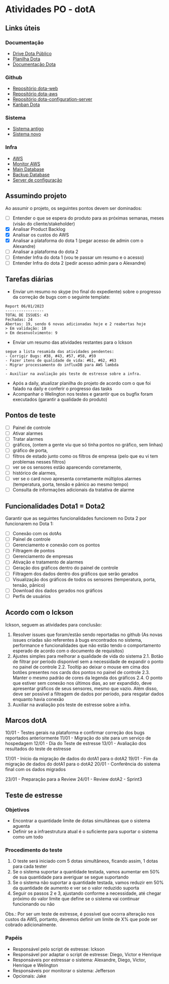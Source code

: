 # Atividades PO - dotA

## Links úteis

### Documentação

- [Drive Dota Público](https://drive.google.com/drive/folders/1El3wD3XIZfDskHNhqsmA-em18fU2ERw-)
- [Planilha Dota](https://docs.google.com/spreadsheets/d/1vYYiKfqUQ9IWmB7hvXE9hFXUomil17JVDZPd0AwVaeI/edit#gid=1690275737)
- [Documentação Dota](https://docs.google.com/document/d/1Nxw7SmU_juwZ-bb-b6BexMMARycb0FtNFS4UaKzPIWA/edit#heading=h.rhj9rwtufcy)

### Github

- [Repositório dota-web](https://github.com/lab-de-sistema-integraveis-tecnologico/dota-web)
- [Repositório dota-aws](https://github.com/lab-de-sistema-integraveis-tecnologico/dota-aws)
- [Repositório dota-configuration-server](https://github.com/lab-de-sistema-integraveis-tecnologico/dota-configuration-server)
- [Kanban Dota](https://github.com/orgs/lab-de-sistema-integraveis-tecnologico/projects/7)

### Sistema

- [Sistema antigo](https://sr.dota-iot.com.br/)
- [Sistema novo](https://dota-mobile.lsitec.org.br/)

### Infra

- [AWS](https://sa-east-1.console.aws.amazon.com/console/home?region=sa-east-1#)
- [Monitor AWS](https://sa-east-1.console.aws.amazon.com/cloudwatch/home?region=sa-east-1#dashboards:name=Monitora_Server_EC2)
- [Main Database](http://dota-mysql.mobile.lsitec.intranet/phpmyadmin/index.php)
- [Backup Database](https://dotabkp-mysql.mobile.lsitec.intranet/phpmyadmin/index.php)
- [Server de configuração](http://10.0.160.47:18083/#/login?to=/dashboard/overview)

## Assumindo projeto

Ao assumir o projeto, os seguintes pontos devem ser dominados:

- [ ] Entender o que se espera do produto para as próximas semanas, meses (visão do cliente/stakeholder)
- [x] Analisar Product Backlog
- [x] Analisar os custos do AWS
- [x] Analisar a plataforma do dota 1 (pegar acesso de admin com o Alexandre)
- [ ] Analisar a plataforma do dota 2
- [ ] Entender Infra do dota 1 (vou te passar um resumo e o acesso)
- [ ] Entender Infra do dota 2 (pedir acesso admin para o Alexandre)

## Tarefas diárias

- Enviar um resumo no skype (no final do expediente) sobre o progresso da correção de bugs com o seguinte template:

```
Report 06/01/2023
----------------- 
TOTAL DE ISSUES: 43  
Fechadas: 24  
Abertas: 19, sendo 6 novas adicionadas hoje e 2 reabertas hoje  
> Em validação: 10  
> Em desenvolvimento: 9
```

- Enviar um resumo das atividades restantes para o Ickson

```
segue a lista resumida das atividades pendentes:
- Corrigir Bugs: #38, #43, #57, #58, #59
- Fazer itens de qualidade de vida: #61, #62, #63
- Migrar processamento do influxDB para AWS lambda
- 
- Auxiliar na avaliação pós teste de estresse sobre a infra. 
```

- Após a daily, atualizar planilha do projeto de acordo com o que foi falado na daily e conferir o progresso das tasks
- Acompanhar o Welington nos testes e garantir que os bugfix foram executados (garantir a qualidade do produto)

## Pontos de teste

- [ ] Painel de controle
- [ ] Ativar alarmes
- [ ] Tratar alarmes
- [ ] gráficos, (ontem a gente viu que só tinha pontos no gráfico, sem linhas)
- [ ] gráfico de porta,
- [ ] filtros de estado junto como os filtros de empresa (pelo que eu vi tem problemas nesses filtros)
- [ ] ver se os sensores estão aparecendo corretamente,
- [ ] histórico de alarmes,
- [ ] ver se o card novo apresenta corretamente múltiplos alarmes (temperatura, porta, tensão e pânico ao mesmo tempo)
- [ ] Consulta de informações adicionais da tratativa de alarme

## Funcionalidades Dota1 = Dota2

Garantir que as seguintes funcionalidades funcionem no Dota 2 por funcionarem no Dota 1:

- [ ] Conexão com os dotAs
- [ ] Painel de controle
- [ ] Gerenciamento e conexão com os pontos
- [ ] Filtragem de pontos
- [ ] Gerenciamento de empresas
- [ ] Ativação e tratamento de alarmes
- [ ] Geração dos gráficos dentro do painel de controle
- [ ] Filtragem dos dados dentro dos gráficos que serão gerados
- [ ] Visualização dos gráficos de todos os sensores (temperatura, porta, tensão, pânico)
- [ ] Download dos dados gerados nos gráficos
- [ ] Perfis de usuários

## Acordo com o Ickson

Ickson, seguem as atividades para conclusão:
1. Resolver issues que foram/estão sendo reportadas no github (As novas issues criadas são referentes à bugs encontrados no sistema, performance e funcionalidades que não estão tendo o comportamento esperado de acordo com o documento de requisitos)
2. Ajustes simples para melhorar a qualidade de vida do sistema
	2.1. Botão de filtrar por período disponível sem a necessidade de expandir o ponto no painel de controle
	2.2. Tooltip ao deixar o mouse em cima dos botões presentes nos cards dos pontos no painel de controle
	2.3. Manter o mesmo padrão de cores da legenda dos gráficos
	2.4. O ponto que estiver sem conexão nos últimos dias, ao ser expandido, deve apresentar gráficos de seus sensores, mesmo que vazio. Além disso, deve ser possível a filtragem de dados por período, para resgatar dados enquanto havia conexão
3. Auxiliar na avaliação pós teste de estresse sobre a infra.

## Marcos dotA

10/01 - Testes gerais na plataforma e confirmar correção dos bugs reportados anteriormente
11/01 - Migração do site para um serviço de hospedagem
12/01 - Dia do Teste de estresse
13/01 - Avaliação dos resultados do teste de estresse

17/01 - Início da migração de dados do dotA1 para o dotA2
19/01 - Fim da migração de dados do dotA1 para o dotA2
20/01 - Conferência do sistema final com os dados migrados

23/01 - Preparação para a Review
24/01 - Review dotA2 - Sprint3

## Teste de estresse

### Objetivos

- Encontrar a quantidade limite de dotas simultâneas que o sistema aguenta
- Definir se a infraestrutura atual é o suficiente para suportar o sistema como um todo

### Procedimento do teste

1. O teste será iniciado com 5 dotas simultâneos, ficando assim, 1 dotas para cada tester
2. Se o sistema suportar a quantidade testada, vamos aumentar em 50% de sua quantidade para averiguar se segue suportando
3. Se o sistema não suportar a quantidade testada, vamos reduzir em 50% da quantidade de aumento e ver se o valor reduzido suporta
4. Seguir os passos 2 e 3, ajustando conforme a necessidade, até chegar próximo do valor limite que define se o sistema vai continuar funcionando ou não

Obs.: Por ser um teste de estresse, é possível que ocorra alteração nos custos da AWS, portanto, devemos definir um limite de X% que pode ser cobrado adicionalmente.

### Papéis

- Responsável pelo script de estresse: Ickson
- Responsável por adaptar o script de estresse: Diego, Victor e Henrique
- Responsáveis por estressar o sistema: Alexandre, Diego, Victor, Henrique e Welington
- Responsáveis por monitorar o sistema: Jefferson 
- Opcionais: Jake

<!--stackedit_data:
eyJoaXN0b3J5IjpbMTk3OTA5NDAwMCwxODA4NzIxNDI0LC0xMj
gxMjMwODc0LDE3MTc0MjAyMSw1MjM4ODc3OTQsMTQ5MTUwNTU2
NSwtMjA0MzQxMDM3MywzNTY2Mzc2MzEsLTY2NTk1NTg0MCwtMz
cwNDgyMjg4LDU4MzExNzM1LDI0MjAwOTM4MCw5NTk3MDI4MDEs
NDY0NTczOTU5LDY3OTMzOTcxNiwtMTAwNjA1NzAzNywtMTc3MT
Y1MzM4NCwtMjc0MjA3MjczLC0xMjk4MjkzMDY2LC0xODMwNTEy
MjUwXX0=
-->